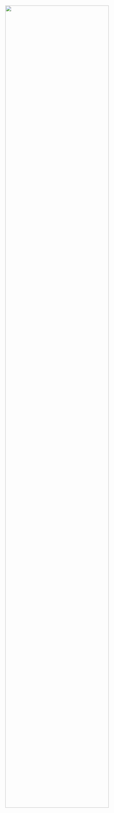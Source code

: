 <div>
  <h1 align="center">
    <img width="80%" src="https://i.imgur.com/FOUqIAd.png" />
  </h1>
</div>